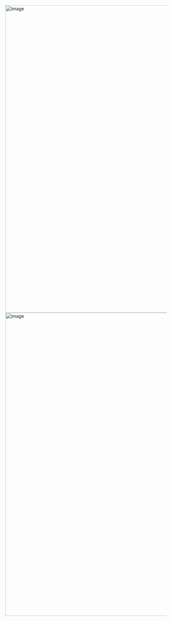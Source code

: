 <img width="956" alt="image" src="https://github.com/maaz-official/Maaz-Ecommerce/assets/161757387/3ba5c308-eef0-42ca-8313-a3842aa76e37">
<img width="943" alt="image" src="https://github.com/maaz-official/Maaz-Ecommerce/assets/161757387/ec91a705-8b06-4929-befa-b8bb56880bfc">
